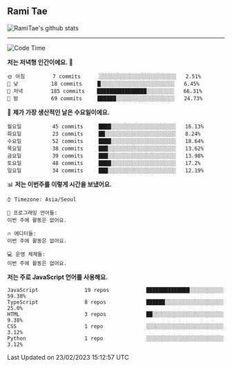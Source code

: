 ## Rami Tae

![RamiTae's github stats](https://github-readme-stats.vercel.app/api?username=RamiTae&show_icons=true&theme=tokyonight)

---
<!--START_SECTION:waka-->
![Code Time](http://img.shields.io/badge/Code%20Time-566%20hrs%2024%20mins-blue)

**저는 저녁형 인간이에요. 🦉** 

```text
🌞 아침         7 commits      ░░░░░░░░░░░░░░░░░░░░░░░░░   2.51% 
🌆 낮　         18 commits     █░░░░░░░░░░░░░░░░░░░░░░░░   6.45% 
🌃 저녁         185 commits    ████████████████░░░░░░░░░   66.31% 
🌙 밤　         69 commits     ██████░░░░░░░░░░░░░░░░░░░   24.73%

```
📅 **제가 가장 생산적인 날은 수요일이에요.** 

```text
월요일          45 commits     ████░░░░░░░░░░░░░░░░░░░░░   16.13% 
화요일          23 commits     ██░░░░░░░░░░░░░░░░░░░░░░░   8.24% 
수요일          52 commits     ████░░░░░░░░░░░░░░░░░░░░░   18.64% 
목요일          38 commits     ███░░░░░░░░░░░░░░░░░░░░░░   13.62% 
금요일          39 commits     ███░░░░░░░░░░░░░░░░░░░░░░   13.98% 
토요일          48 commits     ████░░░░░░░░░░░░░░░░░░░░░   17.2% 
일요일          34 commits     ███░░░░░░░░░░░░░░░░░░░░░░   12.19%

```


📊 **저는 이번주를 이렇게 시간을 보냈어요.** 

```text
⌚︎ Timezone: Asia/Seoul

💬 프로그래밍 언어들: 
이번 주에 활동은 없어요.

🔥 에디터들: 
이번 주에 활동은 없어요.

💻 운영 체제들: 
이번 주에 활동은 없어요.

```

**저는 주로 JavaScript 언어를 사용해요.** 

```text
JavaScript               19 repos            ██████████████░░░░░░░░░░░   59.38% 
TypeScript               8 repos             ██████░░░░░░░░░░░░░░░░░░░   25.0% 
HTML                     3 repos             ██░░░░░░░░░░░░░░░░░░░░░░░   9.38% 
CSS                      1 repo              ░░░░░░░░░░░░░░░░░░░░░░░░░   3.12% 
Python                   1 repo              ░░░░░░░░░░░░░░░░░░░░░░░░░   3.12%

```



 Last Updated on 23/02/2023 15:12:57 UTC
<!--END_SECTION:waka-->
